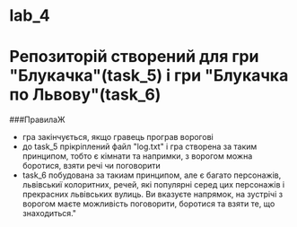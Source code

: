 # lab_4
# Репозиторій створений для гри "Блукачка"(task_5) і гри "Блукачка по Львову"(task_6)
###ПравилаЖ
- гра закінчується, якщо гравець програв ворогові
- до task_5 прікріплений файл "log.txt" і гра створена за таким принципом, тобто є кімнати та напримки, з ворогом можна боротися, взяти речі чи поговорити
- task_6 побудована за такиам принципом, але є багато персонажів, львівськиї колоритних, речей, які популярні серед цих персонажів і прекрасних львівських вулиць.  Ви вказуєте напрямок, на зустрічі з ворогом маєте можливість поговорити, боротися та взяти те, що знаходиться."
